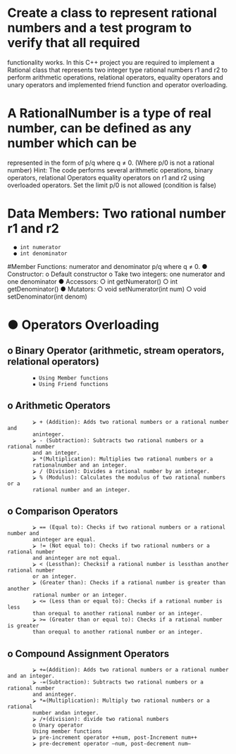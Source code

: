 # Create a class to represent rational numbers and a test program to verify that all required 
functionality works. In this C++ project you are required to implement a Rational class that 
represents two integer type rational numbers r1 and r2 to perform arithmetic operations, relational 
operators, equality operators and unary operators and implemented friend function and operator
overloading.
# A RationalNumber is a type of real number, can be defined as any number which can be
represented in the form of p/q where q ≠ 0. (Where p/0 is not a rational number)
Hint: The code performs several arithmetic operations, binary operators, relational Operators
equality operators on r1 and r2 using overloaded operators. Set the limit p/0 is not allowed
(condition is false)
# Data Members: Two rational number r1 and r2
      ● int numerator
      ● int denominator
#Member Functions: numerator and denominator p/q where q ≠ 0.
      ● Constructor:
          o Default constructor
          o Take two integers: one numerator and one denominator
      ● Accessors:
          ○ int getNumerator()
          ○ int getDenominator()
      ● Mutators:
          ○ void setNumerator(int num)
          ○ void setDenominator(int denom)
#    ● Operators Overloading
##       o Binary Operator (arithmetic, stream operators, relational operators)
            ▪ Using Member functions
            ▪ Using Friend functions
##       o Arithmetic Operators
            ⮚ + (Addition): Adds two rational numbers or a rational number and
            aninteger.
            ⮚ - (Subtraction): Subtracts two rational numbers or a rational number
            and an integer.
            ⮚ *(Multiplication): Multiplies two rational numbers or a
            rationalnumber and an integer.
            ⮚ / (Division): Divides a rational number by an integer.
            ⮚ % (Modulus): Calculates the modulus of two rational numbers or a
            rational number and an integer.
##      o Comparison Operators
            ⮚ == (Equal to): Checks if two rational numbers or a rational number and
            aninteger are equal.
            ⮚ != (Not equal to): Checks if two rational numbers or a rational number
            and aninteger are not equal.
            ⮚ < (Lessthan): Checksif a rational number is lessthan another rational number
            or an integer.
            ⮚ (Greater than): Checks if a rational number is greater than another
            rational number or an integer.
            ⮚ <= (Less than or equal to): Checks if a rational number is less
            than orequal to another rational number or an integer.
            ⮚ >= (Greater than or equal to): Checks if a rational number is greater
            than orequal to another rational number or an integer.
##      o Compound Assignment Operators
            ⮚ +=(Addition): Adds two rational numbers or a rational number and an integer.
            ⮚ -=(Subtraction): Subtracts two rational numbers or a rational number
            and aninteger.
            ⮚ *=(Multiplication): Multiply two rational numbers or a rational
            number andan integer.
            ⮚ /+(division): divide two rational numbers
            o Unary operator
            Using member functions
            ⮚ pre-increment operator ++num, post-Increment num++
            ⮚ pre-decrement operator –num, post-decrement num–
